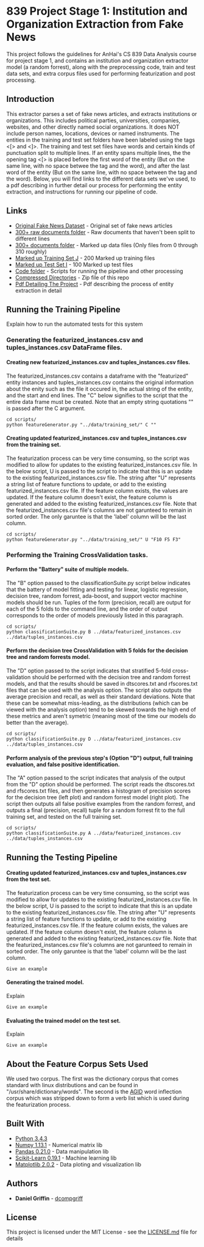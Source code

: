 # 839 Project Stage 1: Institution and Organization Extraction from Fake News

This project follows the guidelines for AnHai's CS 839 Data Analysis course for project stage 1, and contains an institution and organization extractor model (a random forrest), along with the preprocessing code, train and test data sets, and extra corpus files used for performing featurization and post processing.

## Introduction

This extractor parses a set of fake news articles, and extracts institutions or organizations. This includes political parties, universities, companies, websites, and other directly named social organizations. It does NOT include person names, locations, devices or named instruments. The entities in the training and test set folders have been labeled using the tags <[> and <]>. The training and test set files have words and certain kinds of punctuation split to multiple lines. If an entity spans multiple lines, the the opening tag <[> is placed before the first word of the entity (But on the same line, with no space betwee the tag and the word), and after the last word of the entity (But on the same line, with no space between the tag and the word). Below, you will find links to the different data sets we've used, to a pdf describing in further detail our process for performing the entity extraction, and instructions for running our pipeline of code.

## Links

* [Original Fake News Dataset](https://www.kaggle.com/mrisdal/fake-news) - Original set of fake news articles
* [300+ raw documents folder](data/raw_data/) - Raw documents that haven't been split to different lines
* [300+ documents folder](data/Markedup%20data/) - Marked up data files (Only files from 0 through 310 roughly)
* [Marked up Training Set J](data/training_set/) - 200 Marked up training files
* [Marked up Test Set I](data/test_set/) - 100 Marked up test files
* [Code folder](scripts/) - Scripts for running the pipeline and other processing
* [Compressed Directories](Archive.zip) - Zip file of this repo
* [Pdf Detailing The Project]() - Pdf describing the process of entity extraction in detail

## Running the Training Pipeline

Explain how to run the automated tests for this system

### Generating the featurized_instances.csv and tuples_instances.csv DataFrame files.

#### Creating new featurized_instances.csv and tuples_instances.csv files.

The featurized_instances.csv contains a dataframe with the "featurized" entity instances and tuples_instances.csv contains the original information about the enity such as the file it occured in, the actual string of the entity, and the start and end lines. The "C" below signifies to the script that the entire data frame must be created. Note that an empty string quotations "" is passed after the C argument.

```
cd scripts/
python featureGenerator.py "../data/training_set/" C ""
```
#### Creating updated featurized_instances.csv and tuples_instances.csv from the training set.

The featurization process can be very time consuming, so the script was modified to allow for updates to the existing featurized_instances.csv file. In the below script, U is passed to the script to indicate that this is an update to the existing featurized_instances.csv file. The string after "U" represents a string list
of feature functions to update, or add to the existing featurized_instances.csv file. If the feature column exists, the values are updated. If the feature column doesn't exist, the feature column is generated and added to the existing featurized_instances.csv file. Note that the featurized_instances.csv file's columns are not garunteed to remain in sorted order. The only garuntee is that the 'label' column will be the last column.

```
cd scripts/
python featureGenerator.py "../data/training_set/" U "F10 F5 F3"
```

### Performing the Training CrossValidation tasks.

#### Perform the "Battery" suite of multiple models.

The "B" option passed to the classificationSuite.py script below indicates that the battery of model fitting and testing for linear, logistic regression, decision tree, random forrest, ada-boost, and support vector machine models should be run. Tuples of the form (precision, recall) are output for each of the 5 folds to the command line, and the order of output corresponds to the order of models previously listed in this paragraph.

```
cd scripts/
python classificationSuite.py B ../data/featurized_instances.csv ../data/tuples_instances.csv
```
#### Perform the decision tree CrossValidation with 5 folds for the decision tree and random forrests model.

The "D" option passed to the script indicates that stratified 5-fold cross-validation should be performed with the decision tree and random forrest models, and that the results should be saved in dtscores.txt and rfscores.txt files that can be used with the analysis option. The script also outputs the average precision and recall, as well as their standard deviations. Note that these can be somewhat miss-leading, as the distributions (which can be viewed with the analysis option) tend to be skewed towards the high end of these metrics and aren't symetric (meaning most of the time our models do better than the average).

```
cd scripts/
python classificationSuite.py D ../data/featurized_instances.csv ../data/tuples_instances.csv
```

#### Perform analysis of the previous step's (Option "D") output, full training evaluation, and false positive identification.

The "A" option passed to the script indicates that analysis of the output from the "D" option should be performed. The script reads the dtscores.txt and rfscores.txt files, and then generates a histogram of precision scores for the decision tree (left plot) and random forrest model (right plot). The script then outputs all false positive examples from the random forrest, and outputs a final (precision, recall) tuple for a random forrest fit to the full training set, and tested on the full training set.

```
cd scripts/
python classificationSuite.py A ../data/featurized_instances.csv ../data/tuples_instances.csv
```

## Running the Testing Pipeline

#### Creating updated featurized_instances.csv and tuples_instances.csv from the test set.

The featurization process can be very time consuming, so the script was modified to allow for updates to the existing featurized_instances.csv file. In the below script, U is passed to the script to indicate that this is an update to the existing featurized_instances.csv file. The string after "U" represents a string list
of feature functions to update, or add to the existing featurized_instances.csv file. If the feature column exists, the values are updated. If the feature column doesn't exist, the feature column is generated and added to the existing featurized_instances.csv file. Note that the featurized_instances.csv file's columns are not garunteed to remain in sorted order. The only garuntee is that the 'label' column will be the last column.

```
Give an example
```

#### Generating the trained model.

Explain

```
Give an example
```

#### Evaluating the trained model on the test set.

Explain

```
Give an example
```

## About the Feature Corpus Sets Used

We used two corpus. The first was the dictionary corpus that comes standard with linux distributions and can be found in "/usr/share/dictionary/words". The second is the [AGID](http://wordlist.aspell.net/agid-readme/) word inflection corpus which was stripped down to form a verb list which is used during the featurization process.

## Built With

* [Python 3.4.3](https://www.python.org/)
* [Numpy 1.13.1](http://www.numpy.org/) - Numerical matrix lib
* [Pandas 0.21.0](https://pandas.pydata.org/) - Data manipulation lib
* [Scikit-Learn 0.19.1](http://scikit-learn.org/stable/) - Machine learning lib
* [Matplotlib 2.0.2](https://matplotlib.org/) - Data ploting and visualization lib

## Authors

* **Daniel Griffin** - [dcompgriff](https://github.com/dcompgriff)


## License

This project is licensed under the MIT License - see the [LICENSE.md](LICENSE.md) file for details



